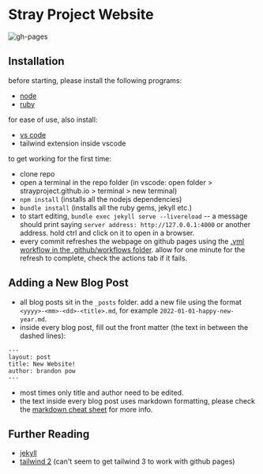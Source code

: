 # Stray Project Website
![gh-pages](https://github.com/github/docs/actions/workflows/jekyll-ghpages.yml/badge.svg)

## Installation
before starting, please install the following programs:
- [node](https://nodejs.org)
- [ruby](https://www.ruby-lang.org)

for ease of use, also install:
- [vs code](https://code.visualstudio.com/)
- tailwind extension inside vscode

to get working for the first time:
- clone repo
- open a terminal in the repo folder (in vscode: open folder > strayproject.github.io > terminal > new terminal)
- `npm install` (installs all the nodejs dependencies)
- `bundle install` (installs all the ruby gems, jekyll etc.)
- to start editing, `bundle exec jekyll serve --livereload`
-- a message should print saying `server address: http://127.0.0.1:4000` or another address. hold ctrl and click on it to open in a browser.
- every commit refreshes the webpage on github pages using the [.yml workflow in the .github/workflows folder](.github/workflows/jekyll-ghpages.yml). allow for one minute for the refresh to complete, check the actions tab if it fails.

## Adding a New Blog Post
- all blog posts sit in the `_posts` folder. add a new file using the format `<yyyy>-<mm>-<dd>-<title>.md`, for example `2022-01-01-happy-new-year.md`.
- inside every blog post, fill out the front matter (the text in between the dashed lines):
```
---
layout: post
title: New Website!
author: brandon pow
---
```
- most times only title and author need to be edited.
- the text inside every blog post uses markdown formatting, please check the [markdown cheat sheet](https://www.markdownguide.org/cheat-sheet/) for more info.

## Further Reading
- [jekyll](https://jekyllrb.com/)
- [tailwind 2](https://v2.tailwindcss.com/) (can't seem to get tailwind 3 to work with github pages)
